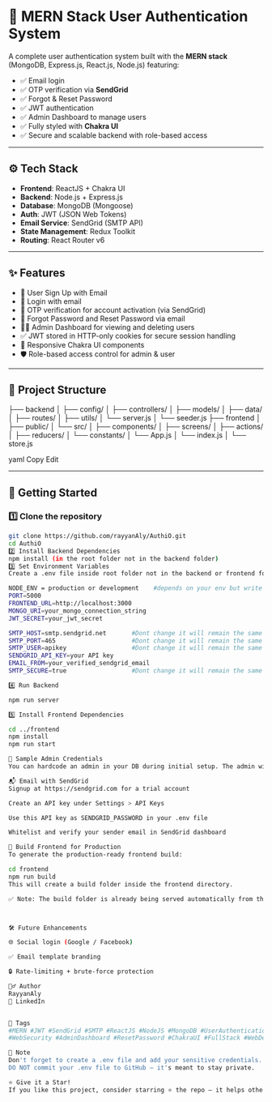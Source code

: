 # 🔐 MERN Stack User Authentication System

A complete user authentication system built with the **MERN stack** (MongoDB, Express.js, React.js, Node.js) featuring:

- ✅ Email login
- ✅ OTP verification via **SendGrid**
- ✅ Forgot & Reset Password
- ✅ JWT authentication
- ✅ Admin Dashboard to manage users
- ✅ Fully styled with **Chakra UI**
- ✅ Secure and scalable backend with role-based access

---

## ⚙️ Tech Stack

- **Frontend**: ReactJS + Chakra UI  
- **Backend**: Node.js + Express.js  
- **Database**: MongoDB (Mongoose)  
- **Auth**: JWT (JSON Web Tokens)  
- **Email Service**: SendGrid (SMTP API)  
- **State Management**: Redux Toolkit  
- **Routing**: React Router v6

---

## ✨ Features

- 🔐 User Sign Up with Email  
- 🔑 Login with email  
- 📩 OTP verification for account activation (via SendGrid)  
- 🔁 Forgot Password and Reset Password via email  
- 🧑‍💼 Admin Dashboard for viewing and deleting users  
- ✅ JWT stored in HTTP-only cookies for secure session handling  
- 💅 Responsive Chakra UI components  
- 🛡️ Role-based access control for admin & user

---

## 📁 Project Structure

├── backend
│   ├── config/
│   ├── controllers/
│   ├── models/
│   ├── data/
│   ├── routes/
│   ├── utils/
│   └── server.js
│   └── seeder.js
├── frontend
│   ├── public/
│   └── src/
│       ├── components/
│       ├── screens/
│       ├── actions/
│       ├── reducers/
│       └── constants/
│       └── App.js
│       └── index.js
│       └── store.js



yaml
Copy
Edit

---

## 🔧 Getting Started

### 1️⃣ Clone the repository

```bash
git clone https://github.com/rayyanAly/AuthiO.git
cd AuthiO
2️⃣ Install Backend Dependencies
npm install (in the root folder not in the backend folder)
3️⃣ Set Environment Variables
Create a .env file inside root folder not in the backend or frontend folder

NODE_ENV = production or development    #depends on your env but write only one of the following
PORT=5000
FRONTEND_URL=http://localhost:3000
MONGO_URI=your_mongo_connection_string
JWT_SECRET=your_jwt_secret

SMTP_HOST=smtp.sendgrid.net       #Dont change it will remain the same
SMTP_PORT=465                     #Dont change it will remain the same
SMTP_USER=apikey                  #Dont change it will remain the same
SENDGRID_API_KEY=your API key 
EMAIL_FROM=your_verified_sendgrid_email 
SMTP_SECURE=true                  #Dont change it will remain the same

4️⃣ Run Backend

npm run server

5️⃣ Install Frontend Dependencies

cd ../frontend
npm install
npm run start

🧪 Sample Admin Credentials
You can hardcode an admin in your DB during initial setup. The admin will have access to the dashboard for managing users.

📬 Email with SendGrid
Signup at https://sendgrid.com for a trial account

Create an API key under Settings > API Keys

Use this API key as SENDGRID_PASSWORD in your .env file

Whitelist and verify your sender email in SendGrid dashboard

🚀 Build Frontend for Production
To generate the production-ready frontend build:

cd frontend
npm run build
This will create a build folder inside the frontend directory.

✅ Note: The build folder is already being served automatically from the backend using express.static in your server.js file. So no extra configuration is needed to serve the frontend—just run the npm run start script in the root not in the backend or frontend and your React app will be live on http://localhost:5000!



🛠 Future Enhancements

🌐 Social login (Google / Facebook)

✅ Email template branding

🔒 Rate-limiting + brute-force protection

🙋‍♂️ Author
RayyanAly
🔗 LinkedIn


🔖 Tags
#MERN #JWT #SendGrid #SMTP #ReactJS #NodeJS #MongoDB #UserAuthentication
#WebSecurity #AdminDashboard #ResetPassword #ChakraUI #FullStack #WebDev

📌 Note
Don't forget to create a .env file and add your sensitive credentials.
DO NOT commit your .env file to GitHub — it's meant to stay private.

⭐ Give it a Star!
If you like this project, consider starring ⭐ the repo — it helps others discover it too!
